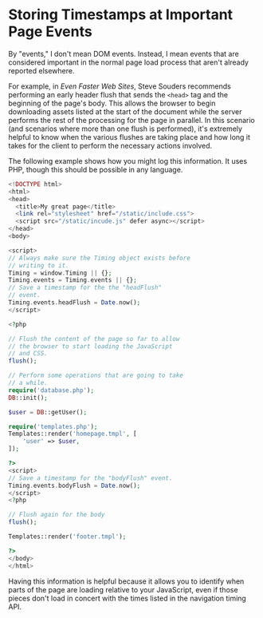 # Storing Timestamps at Important Page Events


By "events," I don't mean DOM events. Instead, I mean events that are considered important in the normal page load process that aren't already reported elsewhere.

For example, in *Even Faster Web Sites*, Steve Souders recommends performing an early header flush that sends the `<head>` tag and the beginning of the page's body. This allows the browser to begin downloading assets listed at the start of the document while the server performs the rest of the processing for the page in parallel. In this scenario (and scenarios where more than one flush is performed), it's extremely helpful to know when the various flushes are taking place and how long it takes for the client to perform the necessary actions involved.

The following example shows how you might log this information. It uses PHP, though this should be possible in any language.

```php
<!DOCTYPE html>
<html>
<head>
  <title>My great page</title>
  <link rel="stylesheet" href="/static/include.css">
  <script src="/static/incude.js" defer async></script>
</head>
<body>

<script>
// Always make sure the Timing object exists before
// writing to it.
Timing = window.Timing || {};
Timing.events = Timing.events || {};
// Save a timestamp for the the "headFlush"
// event.
Timing.events.headFlush = Date.now();
</script>

<?php

// Flush the content of the page so far to allow
// the browser to start loading the JavaScript
// and CSS.
flush();

// Perform some operations that are going to take
// a while.
require('database.php');
DB::init();

$user = DB::getUser();

require('templates.php');
Templates::render('homepage.tmpl', [
    'user' => $user,
]);

?>
<script>
// Save a timestamp for the "bodyFlush" event.
Timing.events.bodyFlush = Date.now();
</script>
<?php

// Flush again for the body
flush();

Templates::render('footer.tmpl');

?>
</body>
</html>
```

Having this information is helpful because it allows you to identify when parts of the page are loading relative to your JavaScript, even if those pieces don't load in concert with the times listed in the navigation timing API.

